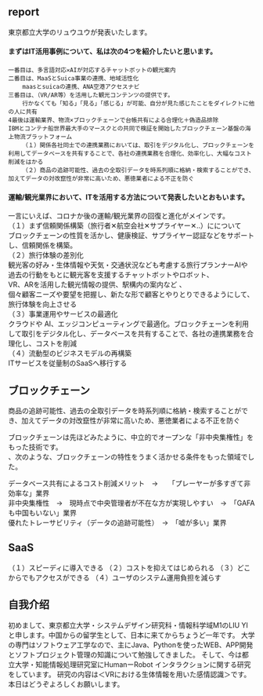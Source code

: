 
## report 
東京都立大学のリュウユウが発表いたします。  
#### まずはIT活用事例について、私は次の4つを紹介したいと思います。  
	一番目は、多言語対応✕AIが対応するチャットボットの観光案内  
	二番目は、MaaSとSuica事業の連携、地域活性化  
		maasとsuicaの連携、ANA空港アクセスナビ  
	三番目は、（VR/AR等）を活用した観光コンテンツの提供です。  
		行かなくても「知る」「見る」「感じる」が可能、自分が見た感じたことをダイレクトに他の人に共有  
	4最後は運輸業界、物流×ブロックチェーンで台帳共有による合理化＋偽造品排除  
	IBMとコンテナ船世界最大手のマースクとの共同で検証を開始したブロックチェーン基盤の海上物流プラットフォーム  
		（１）関係各社同士での連携業務においては、取引をデジタル化し、ブロックチェーンを利用してデータベースを共有することで、各社の連携業務を合理化、効率化し、大幅なコスト削減をはかる  
		（２）商品の追跡可能性、過去の全取引データを時系列順に格納・検索することができ、加えてデータの対改竄性が非常に高いため、悪徳業者による不正を防ぐ
  
#### 運輸/観光業界において、ITを活用する方法について発表したいとおもいます。  
一言にいえば、コロナか後の運輸/観光業界の回復と進化がメインです。  
	（１）まず信頼関係構築（旅行者✕航空会社✕サプライヤー✕..）にについて  
	ブロックチェーンの性質を活かし、健康検証、サプライヤー認証などをサポートし、信頼関係を構築。  
	（２）旅行体験の差別化  
	観光客の好み・生体情報や天気・交通状況なども考慮する旅行プランナーAIや  
	過去の行動をもとに観光客を支援するチャットボットやロボット、  
	VR、ARを活用した観光情報の提供、駅構内の案内など 、  
	個々顧客ニーズや要望を把握し、新たな形で顧客とやりとりできるようにして、旅行体験を向上させる  
	（３）事業運用やサービスの最適化  
	クラウドや AI、エッジコンピューティングで最適化。ブロックチェーンを利用して取引をデジタル化し、データベースを共有することで、各社の連携業務を合理化し、コストを削減  
	（４）流動型のビジネスモデルの再構築  
	ITサービスを従量制のSaaSへ移行する  

## ブロックチェーン
商品の追跡可能性、過去の全取引データを時系列順に格納・検索することができ、加えてデータの対改竄性が非常に高いため、悪徳業者による不正を防ぐ
  
ブロックチェーンは先ほどみたように、中立的でオープンな「非中央集権性」をもった技術です。  
、次のような、ブロックチェーンの特性をうまく活かせる条件をもった領域でした。  

データベース共有によるコスト削減メリット　→　　「プレーヤーが多すぎて非効率な」業界  
非中央集権性　→　現時点で中央管理者が不在な方が実現しやすい　→　「GAFAも中国もいない」業界  
優れたトレーサビリティ（データの追跡可能性）　→　「嘘が多い」業界  

## SaaS
（１）スピーディに導入できる
（２）コストを抑えてはじめられる
（３）どこからでもアクセスができる
（４）ユーザのシステム運用負担を減らす

## 自我介绍
初めまして、東京都立大学・システムデザイン研究科・情報科学域M1のLIU YIと申します。中国からの留学生として、日本に来てからちょうど一年です。 大学の専門はソフトウェア工学なので、主にJava、Pythonを使ったWEB、APP開発とソフトプロジェクト管理の知識について勉強してきました。 そして、今は都立大学・知能情報処理研究室にHumanーRobot インタラクションに関する研究をしています。 研究の内容は＜VRにおける生体情報を用いた感情認識＞です。 本日はどうぞよろしくお願いします。
